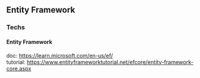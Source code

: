 ## Entity Framework


### Techs  
#### Entity Framework  
doc: https://learn.microsoft.com/en-us/ef/  
tutorial: https://www.entityframeworktutorial.net/efcore/entity-framework-core.aspx  